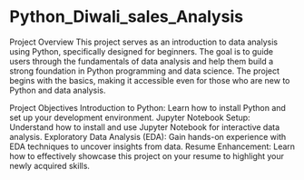 # Python_Diwali_sales_Analysis

Project Overview
This project serves as an introduction to data analysis using Python, specifically designed for beginners. The goal is to guide users through the fundamentals of data analysis and help them build a strong foundation in Python programming and data science. The project begins with the basics, making it accessible even for those who are new to Python and data analysis.

Project Objectives
Introduction to Python: Learn how to install Python and set up your development environment.
Jupyter Notebook Setup: Understand how to install and use Jupyter Notebook for interactive data analysis.
Exploratory Data Analysis (EDA): Gain hands-on experience with EDA techniques to uncover insights from data.
Resume Enhancement: Learn how to effectively showcase this project on your resume to highlight your newly acquired skills.
